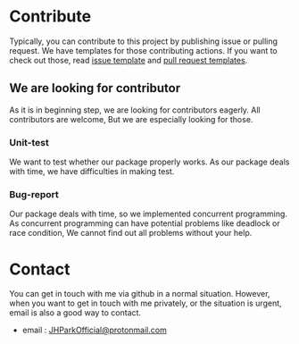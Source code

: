 # Contribute
Typically, you can contribute to this project by publishing issue or pulling request.
We have templates for those contributing actions.
If you want to check out those, read [issue template](ISSUE_TEMPLATE.md) and [pull request templates](PULL_REQUEST_TEMPLATES.md).

## We are looking for contributor
As it is in beginning step, we are looking for contributors eagerly.
All contributors are welcome, But we are especially looking for those.

### Unit-test
We want to test whether our package properly works.
As our package deals with time, we have difficulties in making test.

### Bug-report
Our package deals with time, so we implemented concurrent programming.
As concurrent programming can have potential problems like deadlock or race condition, We cannot find out all problems without your help.

# Contact
You can get in touch with me via github in a normal situation.
However, when you want to get in touch with me privately, or the situation is urgent, email is also a good way to contact.
  
- email : JHParkOfficial@protonmail.com